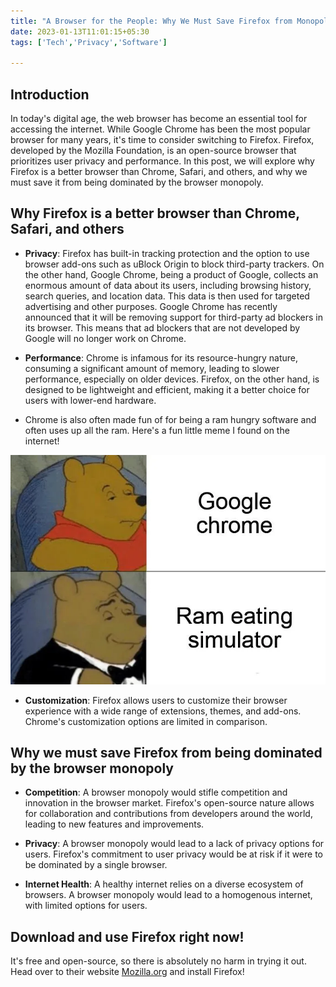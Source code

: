 ```yaml
---
title: "A Browser for the People: Why We Must Save Firefox from Monopoly"
date: 2023-01-13T11:01:15+05:30
tags: ['Tech','Privacy','Software']

---
```


## Introduction

In today's digital age, the web browser has become an essential tool for accessing the internet. While Google Chrome has been the most popular browser for many years, it's time to consider switching to Firefox. Firefox, developed by the Mozilla Foundation, is an open-source browser that prioritizes user privacy and performance. In this post, we will explore why Firefox is a better browser than Chrome, Safari, and others, and why we must save it from being dominated by the browser monopoly.

## Why Firefox is a better browser than Chrome, Safari, and others

- **Privacy**: Firefox has built-in tracking protection and the option to use browser add-ons such as uBlock Origin to block third-party trackers. On the other hand, Google Chrome, being a product of Google, collects an enormous amount of data about its users, including browsing history, search queries, and location data. This data is then used for targeted advertising and other purposes. Google Chrome has recently announced that it will be removing support for third-party ad blockers in its browser. This means that ad blockers that are not developed by Google will no longer work on Chrome.  

- **Performance**: Chrome is infamous for its resource-hungry nature, consuming a significant amount of memory, leading to slower performance, especially on older devices. Firefox, on the other hand, is designed to be lightweight and efficient, making it a better choice for users with lower-end hardware.

- Chrome is also often made fun of for being a ram hungry software and often uses up all the ram. Here's a fun little meme I found on the internet!

![Meme](rameatingsim.webp)

- **Customization**: Firefox allows users to customize their browser experience with a wide range of extensions, themes, and add-ons. Chrome's customization options are limited in comparison.

## Why we must save Firefox from being dominated by the browser monopoly

- **Competition**: A browser monopoly would stifle competition and innovation in the browser market. Firefox's open-source nature allows for collaboration and contributions from developers around the world, leading to new features and improvements.

- **Privacy**: A browser monopoly would lead to a lack of privacy options for users. Firefox's commitment to user privacy would be at risk if it were to be dominated by a single browser.

- **Internet Health**: A healthy internet relies on a diverse ecosystem of browsers. A browser monopoly would lead to a homogenous internet, with limited options for users.

## Download and use Firefox right now!

It's free and open-source, so there is absolutely no harm in trying it out. Head over to their website [Mozilla.org](https://www.mozilla.org/en-US/firefox/new/) and install Firefox!

